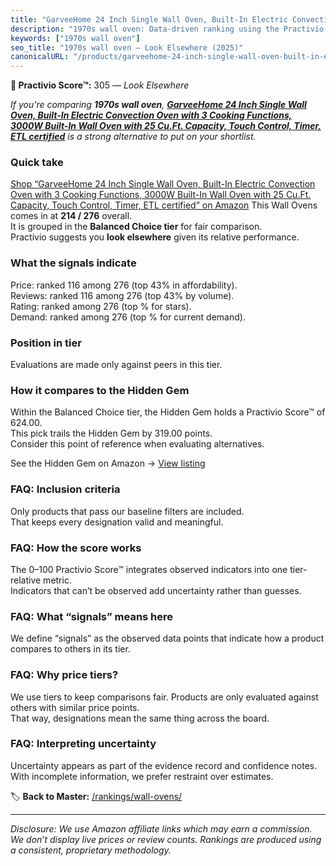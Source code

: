 ```yaml
---
title: "GarveeHome 24 Inch Single Wall Oven, Built-In Electric Convection Oven with 3 Cooking Functions, 3000W Built-In Wall Oven with 25 Cu.Ft. Capacity, Touch Control, Timer, ETL certified"
description: "1970s wall oven: Data-driven ranking using the Practivio Score™. Positioned by quality, value, demand, findability, momentum."
keywords: ["1970s wall oven"]
seo_title: "1970s wall oven — Look Elsewhere (2025)"
canonicalURL: "/products/garveehome-24-inch-single-wall-oven-built-in-electric-convection-oven-with-3-cooking-functions-3000w-built-in-wall-oven-with-25-cuft-capacity-touch-control-timer-etl-certified-B0D86TMS5N/"
---
```


**🚫 Practivio Score™:** 305 — _Look Elsewhere_


*If you're comparing **1970s wall oven**, **[GarveeHome 24 Inch Single Wall Oven, Built-In Electric Convection Oven with 3 Cooking Functions, 3000W Built-In Wall Oven with 25 Cu.Ft. Capacity, Touch Control, Timer, ETL certified](https://www.amazon.com/dp/B0D86TMS5N?tag=practivio-20)** is a strong alternative to put on your shortlist.*
### Quick take
[Shop “GarveeHome 24 Inch Single Wall Oven, Built-In Electric Convection Oven with 3 Cooking Functions, 3000W Built-In Wall Oven with 25 Cu.Ft. Capacity, Touch Control, Timer, ETL certified” on Amazon](https://www.amazon.com/dp/B0D86TMS5N?tag=practivio-20)
This Wall Ovens comes in at **214 / 276** overall.  
It is grouped in the **Balanced Choice tier** for fair comparison.  
Practivio suggests you **look elsewhere** given its relative performance.

### What the signals indicate
Price: ranked 116 among 276 (top 43% in affordability).  
Reviews: ranked 116 among 276 (top 43% by volume).  
Rating: ranked  among 276 (top % for stars).  
Demand: ranked  among 276 (top % for current demand).

### Position in tier
Evaluations are made only against peers in this tier.

### How it compares to the Hidden Gem
Within the Balanced Choice tier, the Hidden Gem holds a Practivio Score™ of 624.00.  
This pick trails the Hidden Gem by 319.00 points.  
Consider this point of reference when evaluating alternatives.  

See the Hidden Gem on Amazon → [View listing](https://www.amazon.com/dp/B0DGJZT9QN?tag=practivio-20)

### FAQ: Inclusion criteria
Only products that pass our baseline filters are included.  
That keeps every designation valid and meaningful.

### FAQ: How the score works
The 0–100 Practivio Score™ integrates observed indicators into one tier-relative metric.  
Indicators that can’t be observed add uncertainty rather than guesses.

### FAQ: What “signals” means here
We define “signals” as the observed data points that indicate how a product compares to others in its tier.

### FAQ: Why price tiers?
We use tiers to keep comparisons fair. Products are only evaluated against others with similar price points.  
That way, designations mean the same thing across the board.

### FAQ: Interpreting uncertainty
Uncertainty appears as part of the evidence record and confidence notes.  
With incomplete information, we prefer restraint over estimates.


🏷️ **Back to Master:** [/rankings/wall-ovens/](/rankings/wall-ovens/)

---
_Disclosure: We use Amazon affiliate links which may earn a commission. We don’t display live prices or review counts. Rankings are produced using a consistent, proprietary methodology._
